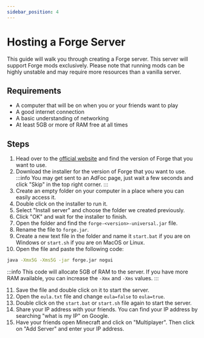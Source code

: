```yaml
---
sidebar_position: 4
---
```


# Hosting a Forge Server
This guide will walk you through creating a Forge server. This server will support Forge mods exclusively. Please note that running mods can be highly unstable and may require more resources than a vanilla server.

## Requirements
- A computer that will be on when you or your friends want to play
- A good internet connection
- A basic understanding of networking
- At least 5GB or more of RAM free at all times

## Steps
1. Head over to the [official website](https://files.minecraftforge.net/) and find the version of Forge that you want to use.
2. Download the installer for the version of Forge that you want to use.
:::info
You may get sent to an AdFoc page, just wait a few seconds and click "Skip" in the top right corner.
:::
3. Create an empty folder on your computer in a place where you can easily access it.
4. Double click on the installer to run it.
5. Select "Install server" and choose the folder we created previously.
6. Click "OK" and wait for the installer to finish.
7. Open the folder and find the `forge-<version>-universal.jar` file.
8. Rename the file to `forge.jar`.
9. Create a new text file in the folder and name it `start.bat` if you are on Windows or `start.sh` if you are on MacOS or Linux.
10. Open the file and paste the following code:
```bash
java -Xmx5G -Xms5G -jar forge.jar nogui
```

:::info
This code will allocate 5GB of RAM to the server. If you have more RAM available, you can increase the `-Xmx` and `-Xms` values.
:::

11. Save the file and double click on it to start the server.
12. Open the `eula.txt` file and change `eula=false` to `eula=true`.
13. Double click on the `start.bat` or `start.sh` file again to start the server.
14. Share your IP address with your friends. You can find your IP address by searching "what is my IP" on Google.
15. Have your friends open Minecraft and click on "Multiplayer". Then click on "Add Server" and enter your IP address.